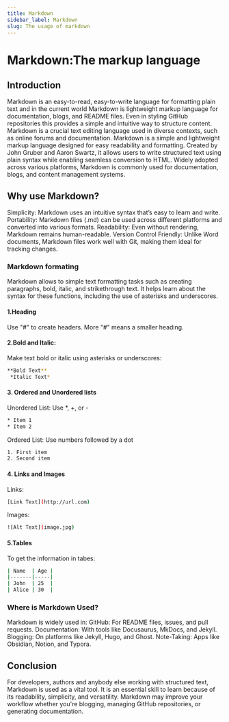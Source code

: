 ```yaml
---
title: Markdown
sidebar_label: Markdown
slug: The usage of markdown
---
```


# Markdown:The markup language

## Introduction 
Markdown is an easy-to-read, easy-to-write language for formatting plain text and in the current world Markdown is lightweight markup language for documentation, blogs, and README files. Even in styling GitHub repositories this provides a simple and intuitive way to structure content. Markdown is a crucial text editing language used in diverse contexts, such as online forums and documentation.
Markdown is a simple and lightweight markup language designed for easy readability and formatting. Created by John Gruber and Aaron Swartz, it allows users to write structured text using plain syntax while enabling seamless conversion to HTML. Widely adopted across various platforms, Markdown is commonly used for documentation, blogs, and content management systems.

## Why use Markdown?
Simplicity: Markdown uses an intuitive syntax that’s easy to learn and write.
Portability: Markdown files (.md) can be used across different platforms and converted into various formats.
Readability: Even without rendering, Markdown remains human-readable.
Version Control Friendly: Unlike Word documents, Markdown files work well with Git, making them ideal for tracking changes.

### Markdown formating
Markdown allows to simple text formatting tasks such as creating paragraphs, bold, italic, and strikethrough text. It helps learn about the syntax for these functions, including the use of asterisks and underscores.
#### 1.Heading
Use "#" to create headers. More "#" means a smaller heading.
#### 2.Bold and Italic:
Make text bold or italic using asterisks or underscores:
```bash
**Bold Text**  
 *Italic Text*
 ```  
 #### 3. Ordered and Unordered lists
 Unordered List: Use *, +, or -
```bash
* Item 1
* Item 2
```
Ordered List: Use numbers followed by a dot
```bash
1. First item
2. Second item
```
#### 4. Links and Images
Links:
```bash
[Link Text](http://url.com)
```
Images:
```bash
![Alt Text](image.jpg)
```
#### 5.Tables
To get the information in tabes:
```bash
| Name  | Age |  
|-------|-----|  
| John  | 25  |  
| Alice | 30  | 
```
### Where is Markdown Used?
Markdown is widely used in:
GitHub: For README files, issues, and pull requests.
Documentation: With tools like Docusaurus, MkDocs, and Jekyll.
Blogging: On platforms like Jekyll, Hugo, and Ghost.
Note-Taking: Apps like Obsidian, Notion, and Typora.
 
## Conclusion
For developers, authors and anybody else working with structured text, Markdown is used as a vital tool. It is an essential skill to learn because of its readability, simplicity, and versatility. Markdown may improve your workflow whether you're blogging, managing GitHub repositories, or generating documentation.








